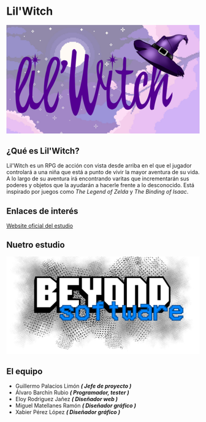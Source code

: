 # Lil'Witch

![alt text](https://github.com/TecnologiaVideojuegos/proyecto-videojuego-beyond-software/blob/master/Programacion/LilWitch/resources/logos/logo_1.png "Logo")

## ¿Qué es Lil'Witch?
Lil'Witch es un RPG de acción con vista desde arriba en el que el jugador controlará a una niña que está a punto de vivir la mayor aventura de su vida. A lo largo de su aventura irá encontrando varitas que incrementarán sus poderes y objetos que la ayudarán a hacerle frente a lo desconocido. Está inspirado por juegos como _The Legend of Zelda_ y _The Binding of Isaac_.

## Enlaces de interés
[Website oficial del estudio](https://guillermopalacios97.wixsite.com/beyond-software)

## Nuetro estudio
![alt text](https://github.com/TecnologiaVideojuegos/proyecto-videojuego-beyond-software/blob/master/Programacion/LilWitch/resources/logos/Logo_BeyondSoftware.png "Logo")

## El equipo
* Guillermo Palacios Limón  **_( Jefe de proyecto )_**
* Álvaro Barchín Rubio  **_( Programador, tester )_**
* Eloy Rodriguez Jañez  **_( Diseñador web )_**
* Miguel Matellanes Ramón  **_( Diseñador gráfico )_**
* Xabier Pérez López  **_( Diseñador gráfico )_**